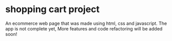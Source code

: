 # shopping cart project

An ecommerce web page that was made using html, css and javascript.
The app is not complete yet, More features and code refactoring will be added soon!
